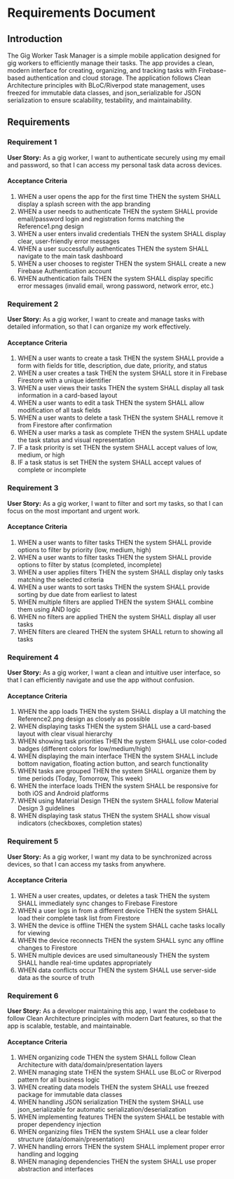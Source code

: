 # Requirements Document

## Introduction

The Gig Worker Task Manager is a simple mobile application designed for gig workers to efficiently manage their tasks. The app provides a clean, modern interface for creating, organizing, and tracking tasks with Firebase-based authentication and cloud storage. The application follows Clean Architecture principles with BLoC/Riverpod state management, uses freezed for immutable data classes, and json_serializable for JSON serialization to ensure scalability, testability, and maintainability.

## Requirements

### Requirement 1

**User Story:** As a gig worker, I want to authenticate securely using my email and password, so that I can access my personal task data across devices.

#### Acceptance Criteria

1. WHEN a user opens the app for the first time THEN the system SHALL display a splash screen with the app branding
2. WHEN a user needs to authenticate THEN the system SHALL provide email/password login and registration forms matching the Reference1.png design
3. WHEN a user enters invalid credentials THEN the system SHALL display clear, user-friendly error messages
4. WHEN a user successfully authenticates THEN the system SHALL navigate to the main task dashboard
5. WHEN a user chooses to register THEN the system SHALL create a new Firebase Authentication account
6. WHEN authentication fails THEN the system SHALL display specific error messages (invalid email, wrong password, network error, etc.)

### Requirement 2

**User Story:** As a gig worker, I want to create and manage tasks with detailed information, so that I can organize my work effectively.

#### Acceptance Criteria

1. WHEN a user wants to create a task THEN the system SHALL provide a form with fields for title, description, due date, priority, and status
2. WHEN a user creates a task THEN the system SHALL store it in Firebase Firestore with a unique identifier
3. WHEN a user views their tasks THEN the system SHALL display all task information in a card-based layout
4. WHEN a user wants to edit a task THEN the system SHALL allow modification of all task fields
5. WHEN a user wants to delete a task THEN the system SHALL remove it from Firestore after confirmation
6. WHEN a user marks a task as complete THEN the system SHALL update the task status and visual representation
7. IF a task priority is set THEN the system SHALL accept values of low, medium, or high
8. IF a task status is set THEN the system SHALL accept values of complete or incomplete

### Requirement 3

**User Story:** As a gig worker, I want to filter and sort my tasks, so that I can focus on the most important and urgent work.

#### Acceptance Criteria

1. WHEN a user wants to filter tasks THEN the system SHALL provide options to filter by priority (low, medium, high)
2. WHEN a user wants to filter tasks THEN the system SHALL provide options to filter by status (completed, incomplete)
3. WHEN a user applies filters THEN the system SHALL display only tasks matching the selected criteria
4. WHEN a user wants to sort tasks THEN the system SHALL provide sorting by due date from earliest to latest
5. WHEN multiple filters are applied THEN the system SHALL combine them using AND logic
6. WHEN no filters are applied THEN the system SHALL display all user tasks
7. WHEN filters are cleared THEN the system SHALL return to showing all tasks

### Requirement 4

**User Story:** As a gig worker, I want a clean and intuitive user interface, so that I can efficiently navigate and use the app without confusion.

#### Acceptance Criteria

1. WHEN the app loads THEN the system SHALL display a UI matching the Reference2.png design as closely as possible
2. WHEN displaying tasks THEN the system SHALL use a card-based layout with clear visual hierarchy
3. WHEN showing task priorities THEN the system SHALL use color-coded badges (different colors for low/medium/high)
4. WHEN displaying the main interface THEN the system SHALL include bottom navigation, floating action button, and search functionality
5. WHEN tasks are grouped THEN the system SHALL organize them by time periods (Today, Tomorrow, This week)
6. WHEN the interface loads THEN the system SHALL be responsive for both iOS and Android platforms
7. WHEN using Material Design THEN the system SHALL follow Material Design 3 guidelines
8. WHEN displaying task status THEN the system SHALL show visual indicators (checkboxes, completion states)

### Requirement 5

**User Story:** As a gig worker, I want my data to be synchronized across devices, so that I can access my tasks from anywhere.

#### Acceptance Criteria

1. WHEN a user creates, updates, or deletes a task THEN the system SHALL immediately sync changes to Firebase Firestore
2. WHEN a user logs in from a different device THEN the system SHALL load their complete task list from Firestore
3. WHEN the device is offline THEN the system SHALL cache tasks locally for viewing
4. WHEN the device reconnects THEN the system SHALL sync any offline changes to Firestore
5. WHEN multiple devices are used simultaneously THEN the system SHALL handle real-time updates appropriately
6. WHEN data conflicts occur THEN the system SHALL use server-side data as the source of truth

### Requirement 6

**User Story:** As a developer maintaining this app, I want the codebase to follow Clean Architecture principles with modern Dart features, so that the app is scalable, testable, and maintainable.

#### Acceptance Criteria

1. WHEN organizing code THEN the system SHALL follow Clean Architecture with data/domain/presentation layers
2. WHEN managing state THEN the system SHALL use BLoC or Riverpod pattern for all business logic
3. WHEN creating data models THEN the system SHALL use freezed package for immutable data classes
4. WHEN handling JSON serialization THEN the system SHALL use json_serializable for automatic serialization/deserialization
5. WHEN implementing features THEN the system SHALL be testable with proper dependency injection
6. WHEN organizing files THEN the system SHALL use a clear folder structure (data/domain/presentation)
7. WHEN handling errors THEN the system SHALL implement proper error handling and logging
8. WHEN managing dependencies THEN the system SHALL use proper abstraction and interfaces